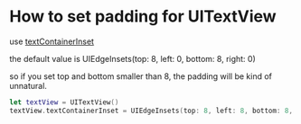 # How to set padding for UITextView

use [textContainerInset](https://developer.apple.com/documentation/uikit/uitextview/1618619-textcontainerinset)

the default value is UIEdgeInsets(top: 8, left: 0, bottom: 8, right: 0)

so if you set top and bottom smaller than 8, the padding will be kind of unnatural.



```swift
let textView = UITextView()
textView.textContainerInset = UIEdgeInsets(top: 8, left: 8, bottom: 8, right: 8)
```

